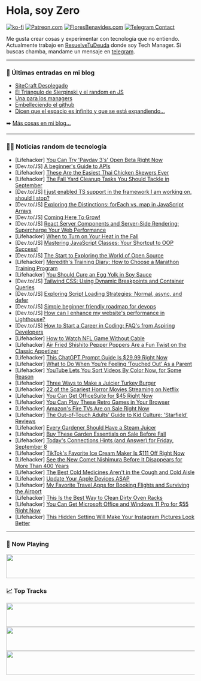 # Hola, soy Zero

[![ko-fi](https://ko-fi.com/img/githubbutton_sm.svg)](https://ko-fi.com/J3J4N0LUK)
[![Patreon.com](https://img.shields.io/endpoint.svg?url=https%3A%2F%2Fshieldsio-patreon.vercel.app%2Fapi%3Fusername%3Dzerodragon%26type%3Dpatrons&style=for-the-badge)](https://patreon.com/zerodragon)
[![FloresBenavides.com](https://img.shields.io/website?down_message=oops&label=MiBlog&style=for-the-badge&up_message=online&url=https%3A%2F%2Ffloresbenavides.com)](https://floresbenavides.com)
[![Telegram Contact](https://img.shields.io/badge/escr%C3%ADbeme-ZeroDragon-%2326A5E4?style=for-the-badge&logo=telegram)](https://t.me/zerodragon)

Me gusta crear cosas y experimentar con tecnología que no entiendo.
Actualmente trabajo en [ResuelveTuDeuda](http://github.com/resuelve) donde soy Tech Manager.
Si buscas chamba, mandame un mensaje en [telegram](https://t.me/zerodragon).

---

### 📕 Últimas entradas en mi blog
<!-- BLOG-POST-LIST:START -->
- [SiteCraft Desplegado](https://floresbenavides.com/sitecraft-desplegado/)
- [El Triángulo de Sierpinski y el random en JS](https://floresbenavides.com/el-triangulo-de-sierpinski-y-el-random-en-js/)
- [Una para los managers](https://floresbenavides.com/una-para-los-managers/)
- [Embelleciendo el github](https://floresbenavides.com/embelleciendo-el-github/)
- [Dicen que el espacio es infinito y que se está expandiendo…](https://floresbenavides.com/dicen-que-el-espacio-es-infinito-y-que-se-esta-expandiendo/)
<!-- BLOG-POST-LIST:END -->

➡️ [Más cosas en mi blog...](https://floresbenavides.com)

---

### 👨‍💻 Noticias random de tecnología
<!-- TECH-POSTS:START -->
- [Lifehacker] [You Can Try &#39;Payday 3&#39;s&#39; Open Beta Right Now](https://lifehacker.com/you-can-try-payday-3s-open-beta-right-now-1850819129)
- [Dev.to/JS] [A beginner&#39;s Guide to APIs](https://dev.to/gyauelvis/a-beginners-guide-to-apis-4ce4)
- [Lifehacker] [These Are the Easiest Thai Chicken Skewers Ever](https://lifehacker.com/easy-thai-chicken-skewers-recipe-1849376133)
- [Lifehacker] [The Fall Yard Cleanup Tasks You Should Tackle in September](https://lifehacker.com/fall-yard-cleanup-september-1850819047)
- [Dev.to/JS] [I just enabled TS support in the framework I am working on, should I stop?](https://dev.to/msamgan/i-just-enabled-ts-support-in-the-framework-i-am-working-on-should-i-stop-jh4)
- [Dev.to/JS] [Exploring the Distinctions: forEach vs. map in JavaScript Arrays](https://dev.to/mohdhaseebazam/exploring-the-distinctions-foreach-vs-map-in-javascript-arrays-kp8)
- [Dev.to/JS] [Coming Here To Grow!](https://dev.to/johnmarit/coming-here-to-grow-2g7c)
- [Dev.to/JS] [React Server Components and Server-Side Rendering: Supercharge Your Web Performance](https://dev.to/chideracode/react-server-components-and-server-side-rendering-supercharge-your-web-performance-3ecb)
- [Lifehacker] [When to Turn on Your Heat in the Fall](https://lifehacker.com/when-to-turn-on-your-heat-in-the-fall-1850819421)
- [Dev.to/JS] [Mastering JavaScript Classes: Your Shortcut to OOP Success!](https://dev.to/miroiudev/mastering-javascript-classes-your-shortcut-to-oop-success-57pp)
- [Dev.to/JS] [The Start to Exploring the World of Open Source](https://dev.to/stephenditta/the-start-to-exploring-the-world-of-open-source-19af)
- [Lifehacker] [Meredith&#39;s Training Diary: How to Choose a Marathon Training Program](https://lifehacker.com/how-to-choose-a-marathon-training-program-1850819139)
- [Lifehacker] [You Should Cure an Egg Yolk in Soy Sauce](https://lifehacker.com/you-should-cure-an-egg-yolk-in-soy-sauce-1850349485)
- [Dev.to/JS] [Tailwind CSS: Using Dynamic Breakpoints and Container Queries](https://dev.to/alakkadshaw/tailwind-css-using-dynamic-breakpoints-and-container-queries-5clb)
- [Dev.to/JS] [Exploring Script Loading Strategies: Normal, async, and defer](https://dev.to/muhammedshameel/exploring-script-loading-strategies-normal-async-and-defer-26ne)
- [Dev.to/JS] [Simple beginner friendly roadmap for devops](https://dev.to/kssaiteja/simple-beginner-friendly-roadmap-for-devops-227b)
- [Dev.to/JS] [How can I enhance my website&#39;s performance in Lighthouse?](https://dev.to/ucrynet/how-can-i-enhance-my-websites-performance-in-lighthouse-3en0)
- [Dev.to/JS] [How to Start a Career in Coding: FAQ&#39;s from Aspiring Developers](https://dev.to/drod1107/how-to-start-a-career-in-coding-faqs-from-aspiring-developers-50hp)
- [Lifehacker] [How to Watch NFL Game Without Cable](https://lifehacker.com/how-to-stream-nfl-games-without-cable-1849538243)
- [Lifehacker] [Air Fried Shishito Pepper Poppers Are a Fun Twist on the Classic Appetizer](https://lifehacker.com/shishito-pepper-poppers-air-fryer-recipe-1850818664)
- [Lifehacker] [This ChatGPT Prompt Guide Is $29.99 Right Now](https://lifehacker.com/this-chatgpt-prompt-guide-is-29-99-right-now-1850814389)
- [Lifehacker] [What to Do When You’re Feeling ‘Touched Out’ As a Parent](https://lifehacker.com/what-to-do-when-you-re-feeling-touched-out-as-a-paren-1850818344)
- [Lifehacker] [YouTube Lets You Sort Videos By Color Now, for Some Reason](https://lifehacker.com/youtube-lets-you-sort-videos-by-color-now-for-some-rea-1850818142)
- [Lifehacker] [Three Ways to Make a Juicier Turkey Burger](https://lifehacker.com/three-ways-to-make-a-juicier-turkey-burger-1850815301)
- [Lifehacker] [22 of the Scariest Horror Movies Streaming on Netflix](https://lifehacker.com/best-horror-movies-netflix-1850812430)
- [Lifehacker] [You Can Get OfficeSuite for $45 Right Now](https://lifehacker.com/you-can-get-officesuite-for-45-right-now-1850806613)
- [Lifehacker] [You Can Play These Retro Games in Your Browser](https://lifehacker.com/best-retro-browser-games-1850815840)
- [Lifehacker] [Amazon&#39;s Fire TVs Are on Sale Right Now](https://lifehacker.com/amazons-fire-tvs-are-on-sale-right-now-1850815282)
- [Lifehacker] [The Out-of-Touch Adults&#39; Guide to Kid Culture: &#39;Starfield&#39; Reviews](https://lifehacker.com/the-out-of-touch-adults-guide-to-kid-culture-starfield-1850816581)
- [Lifehacker] [Every Gardener Should Have a Steam Juicer](https://lifehacker.com/every-gardener-should-have-a-steam-juicer-1850814070)
- [Lifehacker] [Buy These Garden Essentials on Sale Before Fall](https://lifehacker.com/buy-these-garden-essentials-on-sale-before-fall-1850815125)
- [Lifehacker] [Today&#39;s Connections Hints &lpar;and Answer&rpar; for Friday, September 8](https://lifehacker.com/connections-answer-today-september-8-2023-1850812347)
- [Lifehacker] [TikTok&#39;s Favorite Ice Cream Maker Is $111 Off Right Now](https://lifehacker.com/tiktoks-favorite-ice-cream-maker-is-111-off-right-now-1850815066)
- [Lifehacker] [See the New Comet Nishimura Before It Disappears for More Than 400 Years](https://lifehacker.com/see-the-new-comet-nishimura-before-it-disappears-for-mo-1850814988)
- [Lifehacker] [The Best Cold Medicines Aren&#39;t in the Cough and Cold Aisle](https://lifehacker.com/which-cold-medicines-actually-work-1839986137)
- [Lifehacker] [Update Your Apple Devices ASAP](https://lifehacker.com/update-your-apple-devices-asap-1850814960)
- [Lifehacker] [My Favorite Travel Apps for Booking Flights and Surviving the Airport](https://lifehacker.com/best-travel-apps-1850814673)
- [Lifehacker] [This Is the Best Way to Clean Dirty Oven Racks](https://lifehacker.com/the-easiest-way-to-clean-dirty-oven-racks-1850453546)
- [Lifehacker] [You Can Get Microsoft Office and Windows 11 Pro for $55 Right Now](https://lifehacker.com/you-can-get-microsoft-office-and-windows-11-pro-for-55-1850806484)
- [Lifehacker] [This Hidden Setting Will Make Your Instagram Pictures Look Better](https://lifehacker.com/this-hidden-setting-will-make-your-instagram-pictures-l-1850814073)<!-- TECH-POSTS:END -->

---

### 🎵 Now Playing
<a href="https://spotify-now-playing-dun.vercel.app/now-playing?open"><img src="https://spotify-now-playing-dun.vercel.app/now-playing" width="540" height="64"></a>

### 📈 Top Tracks
<a href="https://spotify-now-playing-dun.vercel.app/top-tracks?i=1&open"><img src="https://spotify-now-playing-dun.vercel.app/top-tracks?i=1" width="540" height="64"></a>
<a href="https://spotify-now-playing-dun.vercel.app/top-tracks?i=2&open"><img src="https://spotify-now-playing-dun.vercel.app/top-tracks?i=2" width="540" height="64"></a>
<a href="https://spotify-now-playing-dun.vercel.app/top-tracks?i=3&open"><img src="https://spotify-now-playing-dun.vercel.app/top-tracks?i=3" width="540" height="64"></a>
